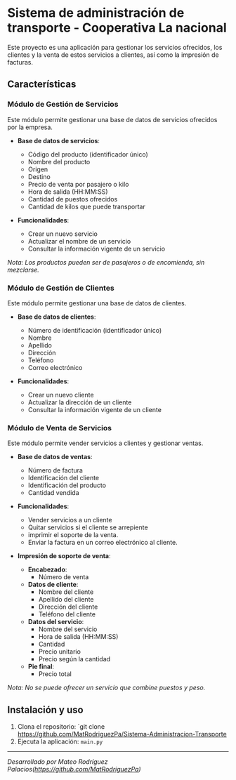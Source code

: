 # Sistema de administración de transporte - Cooperativa La nacional
Este proyecto es una aplicación para gestionar los servicios ofrecidos, los clientes y la venta de estos servicios a clientes, así como la impresión de facturas. 

## Características

### Módulo de Gestión de Servicios

Este módulo permite gestionar una base de datos de servicios ofrecidos por la empresa.

- **Base de datos de servicios**:
    - Código del producto (identificador único)
    - Nombre del producto
    - Origen
    - Destino
    - Precio de venta por pasajero o kilo
    - Hora de salida (HH:MM:SS)
    - Cantidad de puestos ofrecidos
    - Cantidad de kilos que puede transportar

- **Funcionalidades**:
    - Crear un nuevo servicio
    - Actualizar el nombre de un servicio
    - Consultar la información vigente de un servicio

*Nota: Los productos pueden ser de pasajeros o de encomienda, sin mezclarse.*

### Módulo de Gestión de Clientes

Este módulo permite gestionar una base de datos de clientes.

- **Base de datos de clientes**:
    - Número de identificación (identificador único)
    - Nombre
    - Apellido
    - Dirección
    - Teléfono
    - Correo electrónico

- **Funcionalidades**:
    - Crear un nuevo cliente
    - Actualizar la dirección de un cliente
    - Consultar la información vigente de un cliente

### Módulo de Venta de Servicios

Este módulo permite vender servicios a clientes y gestionar ventas.

- **Base de datos de ventas**:
    - Número de factura
    - Identificación del cliente
    - Identificación del producto
    - Cantidad vendida

- **Funcionalidades**:
    - Vender servicios a un cliente
    - Quitar servicios si el cliente se arrepiente
    - imprimir el soporte de la venta.
    - Enviar la factura en un correo electrónico al cliente.

- **Impresión de soporte de venta**:
    - **Encabezado**:
        - Número de venta
    - **Datos de cliente**:
        - Nombre del cliente
        - Apellido del cliente
        - Dirección del cliente
        - Teléfono del cliente
    - **Datos del servicio**:
        - Nombre del servicio
        - Hora de salida (HH:MM:SS)
        - Cantidad
        - Precio unitario
        - Precio según la cantidad
    - **Pie final**:
        - Precio total

*Nota: No se puede ofrecer un servicio que combine puestos y peso.*

## Instalación y uso

1. Clona el repositorio: `git clone https://github.com/MatRodriguezPa/Sistema-Administracion-Transporte
2. Ejecuta la aplicación: `main.py`

---
*Desarrollado por Mateo Rodríguez Palacios(https://github.com/MatRodriguezPa)*
 
